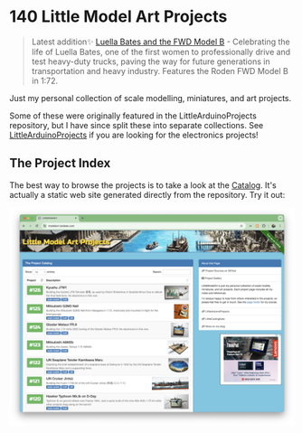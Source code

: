# 140 Little Model Art Projects

> Latest addition:sparkles: [Luella Bates and the FWD Model B](./projects/USA/LuellaBates) - Celebrating the life of Luella Bates, one of the first women to professionally drive and test heavy-duty trucks, paving the way for future generations in transportation and heavy industry. Features the Roden FWD Model B in 1:72.

Just my personal collection of scale modelling, miniatures, and art projects.

Some of these were originally featured in the LittleArduinoProjects repository, but I have since split these into separate collections.
See [LittleArduinoProjects](https://github.com/tardate/LittleArduinoProjects) if you are looking for the electronics projects!

## The Project Index

The best way to browse the projects is to take a look at the
[Catalog](https://modelart.tardate.com/).
It's actually a static web site generated directly from the repository. Try it out:

[![leap-splash](./catalog/assets/images/splash.png?raw=true)](https://modelart.tardate.com/)
